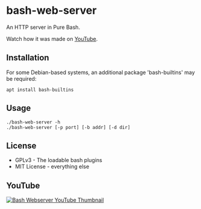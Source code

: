 bash-web-server
===============

An HTTP server in Pure Bash.

Watch how it was made on [YouTube](https://www.youtube.com/watch?v=L967hYylZuc).

Installation
-----

For some Debian-based systems, an additional package 'bash-builtins' may be
required:

```
apt install bash-builtins
```

Usage
-----

```
./bash-web-server -h
./bash-web-server [-p port] [-b addr] [-d dir]
```

License
-------

- GPLv3 - The loadable bash plugins
- MIT License - everything else

YouTube
-------

<a href="https://www.youtube.com/watch?v=L967hYylZuc"><img alt="Bash Webserver YouTube
Thumbnail" src="https://files.daveeddy.com/ysap/bash-webserver-thumbnail.jpg"
/></a>
